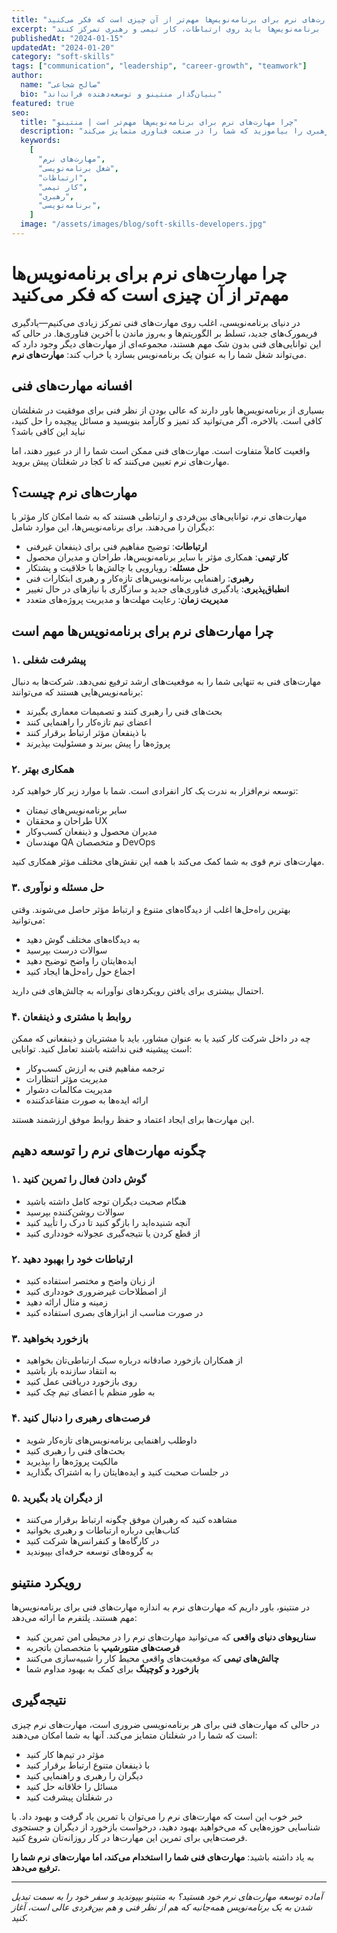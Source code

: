 ```yaml
---
title: "چرا مهارت‌های نرم برای برنامه‌نویس‌ها مهم‌تر از آن چیزی است که فکر می‌کنید"
excerpt: "مهارت‌های فنی شما را استخدام می‌کند، اما مهارت‌های نرم شما را ترفیع می‌دهد. بیاموزید چرا برنامه‌نویس‌ها باید روی ارتباطات، کار تیمی و رهبری تمرکز کنند."
publishedAt: "2024-01-15"
updatedAt: "2024-01-20"
category: "soft-skills"
tags: ["communication", "leadership", "career-growth", "teamwork"]
author:
  name: "صالح شجاعی"
  bio: "بنیان‌گذار منتینو و توسعه‌دهنده فرانت‌اند"
featured: true
seo:
  title: "چرا مهارت‌های نرم برای برنامه‌نویس‌ها مهم‌تر است | منتینو"
  description: "کشف کنید چرا مهارت‌های نرم برای رشد شغلی برنامه‌نویس‌ها حیاتی است. مهارت‌های ارتباطی، کار تیمی و رهبری را بیاموزید که شما را در صنعت فناوری متمایز می‌کند."
  keywords:
    [
      "مهارت‌های نرم",
      "شغل برنامه‌نویسی",
      "ارتباطات",
      "کار تیمی",
      "رهبری",
      "برنامه‌نویسی",
    ]
  image: "/assets/images/blog/soft-skills-developers.jpg"
---
```


# چرا مهارت‌های نرم برای برنامه‌نویس‌ها مهم‌تر از آن چیزی است که فکر می‌کنید

در دنیای برنامه‌نویسی، اغلب روی مهارت‌های فنی تمرکز زیادی می‌کنیم—یادگیری فریمورک‌های جدید، تسلط بر الگوریتم‌ها و به‌روز ماندن با آخرین فناوری‌ها. در حالی که این توانایی‌های فنی بدون شک مهم هستند، مجموعه‌ای از مهارت‌های دیگر وجود دارد که می‌تواند شغل شما را به عنوان یک برنامه‌نویس بسازد یا خراب کند: **مهارت‌های نرم**.

## افسانه مهارت‌های فنی

بسیاری از برنامه‌نویس‌ها باور دارند که عالی بودن از نظر فنی برای موفقیت در شغلشان کافی است. بالاخره، اگر می‌توانید کد تمیز و کارآمد بنویسید و مسائل پیچیده را حل کنید، نباید این کافی باشد؟

واقعیت کاملاً متفاوت است. مهارت‌های فنی ممکن است شما را از در عبور دهند، اما مهارت‌های نرم تعیین می‌کنند که تا کجا در شغلتان پیش بروید.

## مهارت‌های نرم چیست؟

مهارت‌های نرم، توانایی‌های بین‌فردی و ارتباطی هستند که به شما امکان کار مؤثر با دیگران را می‌دهند. برای برنامه‌نویس‌ها، این موارد شامل:

- **ارتباطات**: توضیح مفاهیم فنی برای ذینفعان غیرفنی
- **کار تیمی**: همکاری مؤثر با سایر برنامه‌نویس‌ها، طراحان و مدیران محصول
- **حل مسئله**: رویارویی با چالش‌ها با خلاقیت و پشتکار
- **رهبری**: راهنمایی برنامه‌نویس‌های تازه‌کار و رهبری ابتکارات فنی
- **انطباق‌پذیری**: یادگیری فناوری‌های جدید و سازگاری با نیازهای در حال تغییر
- **مدیریت زمان**: رعایت مهلت‌ها و مدیریت پروژه‌های متعدد

## چرا مهارت‌های نرم برای برنامه‌نویس‌ها مهم است

### ۱. پیشرفت شغلی

مهارت‌های فنی به تنهایی شما را به موقعیت‌های ارشد ترفیع نمی‌دهد. شرکت‌ها به دنبال برنامه‌نویس‌هایی هستند که می‌توانند:

- بحث‌های فنی را رهبری کنند و تصمیمات معماری بگیرند
- اعضای تیم تازه‌کار را راهنمایی کنند
- با ذینفعان مؤثر ارتباط برقرار کنند
- پروژه‌ها را پیش ببرند و مسئولیت بپذیرند

### ۲. همکاری بهتر

توسعه نرم‌افزار به ندرت یک کار انفرادی است. شما با موارد زیر کار خواهید کرد:

- سایر برنامه‌نویس‌های تیمتان
- طراحان و محققان UX
- مدیران محصول و ذینفعان کسب‌وکار
- مهندسان QA و متخصصان DevOps

مهارت‌های نرم قوی به شما کمک می‌کند با همه این نقش‌های مختلف مؤثر همکاری کنید.

### ۳. حل مسئله و نوآوری

بهترین راه‌حل‌ها اغلب از دیدگاه‌های متنوع و ارتباط مؤثر حاصل می‌شوند. وقتی می‌توانید:

- به دیدگاه‌های مختلف گوش دهید
- سوالات درست بپرسید
- ایده‌هایتان را واضح توضیح دهید
- اجماع حول راه‌حل‌ها ایجاد کنید

احتمال بیشتری برای یافتن رویکردهای نوآورانه به چالش‌های فنی دارید.

### ۴. روابط با مشتری و ذینفعان

چه در داخل شرکت کار کنید یا به عنوان مشاور، باید با مشتریان و ذینفعانی که ممکن است پیشینه فنی نداشته باشند تعامل کنید. توانایی:

- ترجمه مفاهیم فنی به ارزش کسب‌وکار
- مدیریت مؤثر انتظارات
- مدیریت مکالمات دشوار
- ارائه ایده‌ها به صورت متقاعدکننده

این مهارت‌ها برای ایجاد اعتماد و حفظ روابط موفق ارزشمند هستند.

## چگونه مهارت‌های نرم را توسعه دهیم

### ۱. گوش دادن فعال را تمرین کنید

- هنگام صحبت دیگران توجه کامل داشته باشید
- سوالات روشن‌کننده بپرسید
- آنچه شنیده‌اید را بازگو کنید تا درک را تأیید کنید
- از قطع کردن یا نتیجه‌گیری عجولانه خودداری کنید

### ۲. ارتباطات خود را بهبود دهید

- از زبان واضح و مختصر استفاده کنید
- از اصطلاحات غیرضروری خودداری کنید
- زمینه و مثال ارائه دهید
- در صورت مناسب از ابزارهای بصری استفاده کنید

### ۳. بازخورد بخواهید

- از همکاران بازخورد صادقانه درباره سبک ارتباطی‌تان بخواهید
- به انتقاد سازنده باز باشید
- روی بازخورد دریافتی عمل کنید
- به طور منظم با اعضای تیم چک کنید

### ۴. فرصت‌های رهبری را دنبال کنید

- داوطلب راهنمایی برنامه‌نویس‌های تازه‌کار شوید
- بحث‌های فنی را رهبری کنید
- مالکیت پروژه‌ها را بپذیرید
- در جلسات صحبت کنید و ایده‌هایتان را به اشتراک بگذارید

### ۵. از دیگران یاد بگیرید

- مشاهده کنید که رهبران موفق چگونه ارتباط برقرار می‌کنند
- کتاب‌هایی درباره ارتباطات و رهبری بخوانید
- در کارگاه‌ها و کنفرانس‌ها شرکت کنید
- به گروه‌های توسعه حرفه‌ای بپیوندید

## رویکرد منتینو

در منتینو، باور داریم که مهارت‌های نرم به اندازه مهارت‌های فنی برای برنامه‌نویس‌ها مهم هستند. پلتفرم ما ارائه می‌دهد:

- **سناریوهای دنیای واقعی** که می‌توانید مهارت‌های نرم را در محیطی امن تمرین کنید
- **فرصت‌های منتورشیپ** با متخصصان باتجربه
- **چالش‌های تیمی** که موقعیت‌های واقعی محیط کار را شبیه‌سازی می‌کنند
- **بازخورد و کوچینگ** برای کمک به بهبود مداوم شما

## نتیجه‌گیری

در حالی که مهارت‌های فنی برای هر برنامه‌نویسی ضروری است، مهارت‌های نرم چیزی است که شما را در شغلتان متمایز می‌کند. آنها به شما امکان می‌دهند:

- مؤثر در تیم‌ها کار کنید
- با ذینفعان متنوع ارتباط برقرار کنید
- دیگران را رهبری و راهنمایی کنید
- مسائل را خلاقانه حل کنید
- در شغلتان پیشرفت کنید

خبر خوب این است که مهارت‌های نرم را می‌توان با تمرین یاد گرفت و بهبود داد. با شناسایی حوزه‌هایی که می‌خواهید بهبود دهید، درخواست بازخورد از دیگران و جستجوی فرصت‌هایی برای تمرین این مهارت‌ها در کار روزانه‌تان شروع کنید.

به یاد داشته باشید: **مهارت‌های فنی شما را استخدام می‌کند، اما مهارت‌های نرم شما را ترفیع می‌دهد.**

---

_آماده توسعه مهارت‌های نرم خود هستید؟ به منتینو بپیوندید و سفر خود را به سمت تبدیل شدن به یک برنامه‌نویس همه‌جانبه که هم از نظر فنی و هم بین‌فردی عالی است، آغاز کنید._

